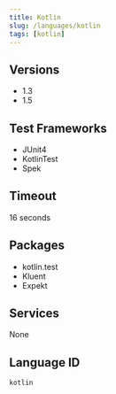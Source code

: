 ```yaml
---
title: Kotlin
slug: /languages/kotlin
tags: [kotlin]
---
```



## Versions

- 1.3
- 1.5

## Test Frameworks

- JUnit4
- KotlinTest
- Spek

## Timeout

16 seconds

## Packages
- kotlin.test
- Kluent
- Expekt

## Services
None

## Language ID

`kotlin`
